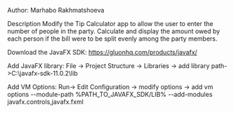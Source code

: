 Author: Marhabo Rakhmatshoeva

Description Modify the Tip Calculator app to allow the user to enter the number of people in the party. Calculate and display the amount owed by each person if the bill were to be split evenly among the party members.

Download the JavaFX SDK: https://gluonhq.com/products/javafx/

Add JavaFX library: File -> Project Structure -> Libraries -> add library path->C:\javafx-sdk-11.0.2\lib

Add VM Options: Run-> Edit Configuration -> modify options -> add vm options --module-path %PATH_TO_JAVAFX_SDK/LIB% --add-modules javafx.controls,javafx.fxml
